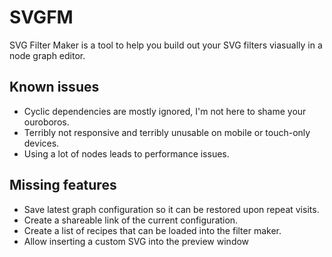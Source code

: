 # SVGFM

SVG Filter Maker is a tool to help you build out your SVG filters viasually in a node graph editor.

## Known issues

-   Cyclic dependencies are mostly ignored, I'm not here to shame your ouroboros.
-   Terribly not responsive and terribly unusable on mobile or touch-only devices.
-   Using a lot of nodes leads to performance issues.

## Missing features

-   Save latest graph configuration so it can be restored upon repeat visits.
-   Create a shareable link of the current configuration.
-   Create a list of recipes that can be loaded into the filter maker.
-   Allow inserting a custom SVG into the preview window
